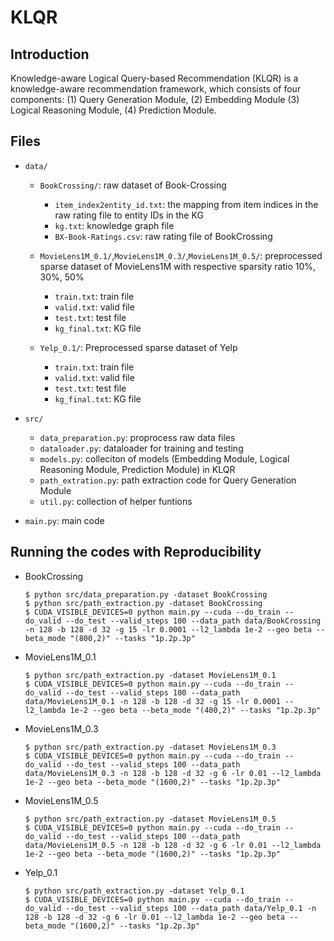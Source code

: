 # KLQR

## Introduction

Knowledge-aware Logical Query-based Recommendation (KLQR) is a knowledge-aware recommendation framework, which consists of four components: (1) Query Generation Module, (2) Embedding Module (3) Logical Reasoning Module, (4) Prediction Module.

## Files

- `data/`
  - `BookCrossing/`: raw dataset of Book-Crossing
    - `item_index2entity_id.txt`: the mapping from item indices in the raw rating file to entity IDs in the KG
    - `kg.txt`: knowledge graph file
    - `BX-Book-Ratings.csv`: raw rating file of BookCrossing
  - `MovieLens1M_0.1/`,`MovieLens1M_0.3/`,`MovieLens1M_0.5/`: preprocessed sparse dataset of MovieLens1M with respective sparsity ratio 10%, 30%, 50%
    - `train.txt`: train file
    - `valid.txt`: valid file
    - `test.txt`: test file
    - `kg_final.txt`: KG file

  - `Yelp_0.1/`: Preprocessed sparse dataset of Yelp
    - `train.txt`: train file
    - `valid.txt`: valid file
    - `test.txt`: test file
    - `kg_final.txt`: KG file
    
- `src/`
  - `data_preparation.py`: proprocess raw data files
  - `dataloader.py`: dataloader for training and testing
  - `models.py`: colleciton of models (Embedding Module, Logical Reasoning Module, Prediction Module) in KLQR
  - `path_extration.py`: path extraction code for Query Generation Module
  - `util.py`: collection of helper funtions
	
- `main.py`: main code
  
## Running the codes with Reproducibility

- BookCrossing 
  ```
  $ python src/data_preparation.py -dataset BookCrossing
  $ python src/path_extraction.py -dataset BookCrossing
  $ CUDA_VISIBLE_DEVICES=0 python main.py --cuda --do_train --do_valid --do_test --valid_steps 100 --data_path data/BookCrossing -n 128 -b 128 -d 32 -g 15 -lr 0.0001 --l2_lambda 1e-2 --geo beta --beta_mode "(800,2)" --tasks "1p.2p.3p"
  ```
  
- MovieLens1M_0.1 
  ```
  $ python src/path_extraction.py -dataset MovieLens1M_0.1 
  $ CUDA_VISIBLE_DEVICES=0 python main.py --cuda --do_train --do_valid --do_test --valid_steps 100 --data_path data/MovieLens1M_0.1 -n 128 -b 128 -d 32 -g 15 -lr 0.0001 --l2_lambda 1e-2 --geo beta --beta_mode "(400,2)" --tasks "1p.2p.3p"
  ```

- MovieLens1M_0.3
  ```
  $ python src/path_extraction.py -dataset MovieLens1M_0.3
  $ CUDA_VISIBLE_DEVICES=0 python main.py --cuda --do_train --do_valid --do_test --valid_steps 100 --data_path data/MovieLens1M_0.3 -n 128 -b 128 -d 32 -g 6 -lr 0.01 --l2_lambda 1e-2 --geo beta --beta_mode "(1600,2)" --tasks "1p.2p.3p"
  ```
  
- MovieLens1M_0.5
  ```
  $ python src/path_extraction.py -dataset MovieLens1M_0.5
  $ CUDA_VISIBLE_DEVICES=0 python main.py --cuda --do_train --do_valid --do_test --valid_steps 100 --data_path data/MovieLens1M_0.5 -n 128 -b 128 -d 32 -g 6 -lr 0.01 --l2_lambda 1e-2 --geo beta --beta_mode "(1600,2)" --tasks "1p.2p.3p"
  ```
  
- Yelp_0.1
  ```
  $ python src/path_extraction.py -dataset Yelp_0.1
  $ CUDA_VISIBLE_DEVICES=0 python main.py --cuda --do_train --do_valid --do_test --valid_steps 100 --data_path data/Yelp_0.1 -n 128 -b 128 -d 32 -g 6 -lr 0.01 --l2_lambda 1e-2 --geo beta --beta_mode "(1600,2)" --tasks "1p.2p.3p"
  ```
